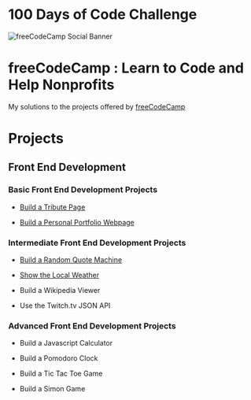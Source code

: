 # 100 Days of Code Challenge

![freeCodeCamp Social Banner](https://s3.amazonaws.com/freecodecamp/wide-social-banner.png)

# freeCodeCamp : Learn to Code and Help Nonprofits

My solutions to the projects offered by [freeCodeCamp](https://www.freecodecamp.org)

# Projects

## Front End Development

### Basic Front End Development Projects

* [Build a Tribute Page](https://github.com/Scylidose/)

* [Build a Personal Portfolio Webpage](https://github.com/Scylidose/)

### Intermediate Front End Development Projects

* [Build a Random Quote Machine](https://github.com/Scylidose/)

* [Show the Local Weather](https://github.com/Scylidose/)

* Build a Wikipedia Viewer

* Use the Twitch.tv JSON API

### Advanced Front End Development Projects

* Build a Javascript Calculator

* Build a Pomodoro Clock

* Build a Tic Tac Toe Game

* Build a Simon Game
